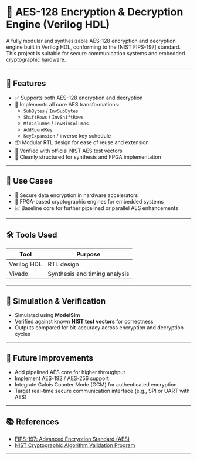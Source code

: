 # 🔐 AES-128 Encryption & Decryption Engine (Verilog HDL)

A fully modular and synthesizable AES-128 encryption and decryption engine built in Verilog HDL, conforming to the [NIST FIPS-197] standard. This project is suitable for secure communication systems and embedded cryptographic hardware.

---

## 📌 Features

- ✅ Supports both AES-128 encryption and decryption
- 🔄 Implements all core AES transformations:
  - `SubBytes` / `InvSubBytes`
  - `ShiftRows` / `InvShiftRows`
  - `MixColumns` / `InvMixColumns`
  - `AddRoundKey`
  - `KeyExpansion` / inverse key schedule
- 📦 Modular RTL design for ease of reuse and extension
- 🧪 Verified with official NIST AES test vectors
- 🧩 Cleanly structured for synthesis and FPGA implementation

---

## 🚀 Use Cases

- 🔐 Secure data encryption in hardware accelerators
- 📡 FPGA-based cryptographic engines for embedded systems
- 📈 Baseline core for further pipelined or parallel AES enhancements

---

## 🛠️ Tools Used

| Tool       | Purpose                     |
|------------|-----------------------------|
| Verilog HDL | RTL design                 |
| Vivado      | Synthesis and timing analysis |

---



## 🧪 Simulation & Verification

- Simulated using **ModelSim**
- Verified against known **NIST test vectors** for correctness
- Outputs compared for bit-accuracy across encryption and decryption cycles

---

## 🧠 Future Improvements

- Add pipelined AES core for higher throughput
- Implement AES-192 / AES-256 support
- Integrate Galois Counter Mode (GCM) for authenticated encryption
- Target real-time secure communication interface (e.g., SPI or UART with AES)

---

## 📚 References

- [FIPS-197: Advanced Encryption Standard (AES)](https://nvlpubs.nist.gov/nistpubs/FIPS/NIST.FIPS.197.pdf)
- [NIST Cryptographic Algorithm Validation Program](https://csrc.nist.gov/projects/cryptographic-algorithm-validation-program)

---



